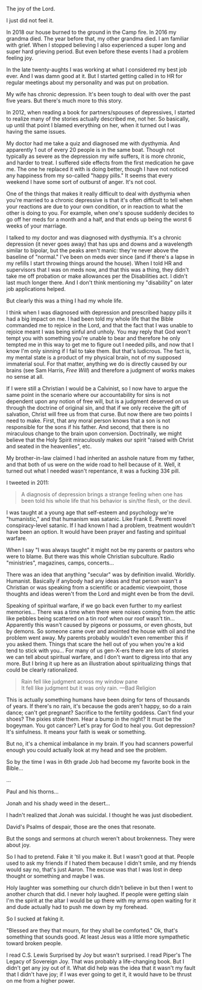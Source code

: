 The joy of the Lord.

I just did not feel it.

In 2018 our house burned to the ground in the Camp fire. In 2016 my grandma died. The year before that, my other grandma died. I am familiar with grief. When I stopped believing I also experienced a super long and super hard grieving period. But even before these events I had a problem feeling joy.

In the late twenty-aughts I was working at what I considered my best job ever. And I was damn good at it. But I started getting called in to HR for regular meetings about my personality and was put on probation.

My wife has chronic depression. It's been tough to deal with over the past five years. But there's much more to this story.
 
In 2012, when reading a book for partners/spouses of depressives, I started to realize many of the stories actually described me, not her. So basically, up until that point I blamed everything on her, when it turned out I was having the same issues.  
 
My doctor had me take a quiz and diagnosed me with dysthymia. And apparently 1 out of every 20 people is in the same boat. Though not typically as severe as the depression my wife suffers, it is more chronic, and harder to treat. I suffered side effects from the first medication he gave me. The one he replaced it with is doing better, though I have not noticed any happiness from my so-called "happy pills." It seems that every weekend I have some sort of outburst of anger. It's not cool. 

One of the things that makes it really difficult to deal with dysthymia when you're married to a chronic depressive is that it's often difficult to tell when your reactions are due to your own condition, or in reaction to what the other is doing to you. For example, when one's spouse suddenly decides to go off her meds for a month and a half, and that ends up being the worst 6 weeks of your marriage.

I talked to my doctor and was diagnosed with dysthymia. It's a chronic depression (it never goes away) that has ups and downs and a wavelength similar to bipolar, but the peaks aren't manic: they're never above the baseline of "normal." I've been on meds ever since (and if there's a lapse in my refills I start throwing things around the house). When I told HR and supervisors that I was on meds now, and that this was a thing, they didn't take me off probation or make allowances per the Disabilities act. I didn't last much longer there. And I don't think mentioning my "disability" on later job applications helped.

But clearly this was a thing I had my whole life.




I think when I was diagnosed with depression and prescribed happy pills it had a big impact on me. I had been told my whole life that the Bible commanded me to rejoice in the Lord, and that the fact that I was unable to rejoice meant I was being sinful and unholy. You may reply that God won't tempt you with something you're unable to bear and therefore he only tempted me in this way to get me to figure out I needed pills, and now that I know I'm only sinning if I fail to take them. But that's ludicrous. The fact is, my mental state is a product of my physical brain, not of my supposed immaterial soul. For that matter, anything we do is directly caused by our brains (see Sam Harris, _Free Will_) and therefore a judgment of works makes no sense at all.

If I were still a Christian I would be a Calvinist, so I now have to argue the same point in the scenario where our accountability for sins is not dependent upon any notion of free will, but is a judgment deserved on us through the doctrine of original sin, and that if we only receive the gift of salvation, Christ will free us from that curse. But now there are two points I need to make. First, that any moral person knows that a son is not responsible for the sons if his father. And second, that there is no miraculous change to the brain upon conversion. Doctrinally, we might believe that the Holy Spirit miraculously makes our spirit "raised with Christ and seated in the heavenlies", etc.

My brother-in-law claimed I had inherited an asshole nature from my father, and that both of us were on the wide road to hell because of it. Well, it turned out what I needed wasn't repentance, it was a fucking 33¢ pill.



I tweeted in 2011:

> A diagnosis of depression brings a strange feeling when one has been told his whole life that his behavior is sin/the flesh, or the devil.


I was taught at a young age that self-esteem and psychology we're "humanistic," and that humanism was satanic. Like Frank E. Peretti novel conspiracy-level satanic. If I had known I had a problem, treatment wouldn't have been an option. It would have been prayer and fasting and spiritual warfare.

When I say "I was always taught" it might not be my parents or pastors who were to blame. But there was this whole Christian subculture. Radio "ministries", magazines, camps, concerts...

There was an idea that anything "secular" was by definition invalid. Worldly. Humanist. Basically if anybody had any ideas and that person wasn't a Christian or was speaking from a scientific or academic viewpoint, those thoughts and ideas weren't from the Lord and might even be from the devil.

Speaking of spiritual warfare, if we go back even further to my earliest memories... There was a time when there were noises coming from the attic like pebbles being scattered on a tin roof when our roof wasn't tin... Apparently this wasn't caused by pigeons or possums, or even ghosts, but by demons. So someone came over and anointed the house with oil and the problem went away. My parents probably wouldn't even remember this if you asked them. Things that scare the hell out of you when you're a kid tend to stick with you... For many of us gen-X-ers there are lots of stories we can tell about spiritual warfare, and I don't want to digress into that any more. But I bring it up here as an illustration about spiritualizing things that could be clearly rationalized.


> Rain fell like judgment across my window pane  
It fell like judgment but it was only rain. —Bad Religion


This is actually something humans have been doing for tens of thousands of years. If there's no rain, it's because the gods aren't happy, so do a rain dance; can't get pregnant? Sacrifice to the fertility goddess. Can't find your shoes? The pixies stole them. Hear a bump in the night? It must be the bogeyman. You got cancer? Let's pray for God to heal you. Got depression? It's sinfulness. It means your faith is weak or something.





But no, it's a chemical imbalance in my brain. If you had scanners powerful enough you could actually look at my head and see the problem.


So by the time I was in 6th grade Job had become my favorite book in the Bible...

...

Paul and his thorns...

Jonah and his shady weed in the desert...

I hadn't realized that Jonah was suicidal. I thought he was just disobedient.

David's Psalms of despair, those are the ones that resonate.

But the songs and sermons at church weren't about brokenness. They were about joy.

So I had to pretend. Fake it 'til you make it. But I wasn't good at that. People used to ask my friends if I hated them because I didn't smile, and my friends would say no, that's just Aaron. The excuse was that I was lost in deep thought or something and maybe I was.

Holy laughter was something our church didn't believe in but then I went to another church that did. I never holy laughed. If people were getting slain I'm the spirit at the altar I would be up there with my arms open waiting for it and dude actually had to push me down by my forehead.

So I sucked at faking it.


"Blessed are they that mourn, for they shall be comforted." Ok, that's something that sounds good. At least Jesus was a little more sympathetic toward broken people.





I read C.S. Lewis Surprised by Joy but wasn't surprised. I read Piper's The Legacy of Sovereign Joy. That was probably a life-changing book. But I didn't get any joy out of it. What did help was the idea that it wasn't my fault that I didn't have joy; if I was ever going to get it, it would have to be thrust on me from a higher power.